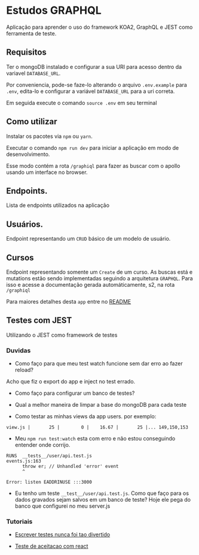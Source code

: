 # Estudos GRAPHQL

Aplicação para aprender o uso do framework KOA2, GraphQL e JEST como ferramenta de teste.


## Requisitos

Ter o mongoDB instalado e configurar a sua URI para acesso dentro da variavel `DATABASE_URL`.

Por conveniencia, pode-se faze-lo alterando o arquivo `.env.example` para `.env`, edita-lo e configurar a variável `DATABASE_URL` para a uri correta.

Em seguida execute o comando `source .env` em seu terminal

## Como utilizar

Instalar os pacotes via `npm` ou `yarn`.

Executar o comando `npm run dev` para iniciar a aplicação em modo de desenvolvimento.

Esse modo contém a rota `/graphiql` para fazer as buscar com o apollo usando um interface no browser.

## Endpoints.

Lista de endpoints utilizados na aplicação

## Usuários.

Endpoint representando um `CRUD` básico de um modelo de usuário.

## Cursos

Endpoint representando somente um `Create` de um curso. As buscas está e mutations estão sendo implementadas seguindo a arquitetura `GRAPHQL`. Para isso e acesse a documentação gerada automáticamente, s2, na rota `/graphiql`

Para maiores detalhes desta `app` entre no [README](./courses/README.md)

## Testes com JEST

Utilizando o JEST como framework de testes

### Duvidas

* Como faço para que meu test watch funcione sem dar erro ao fazer reload?

Acho que fiz o export do app e inject no test errado.

* Como faço para configurar um banco de testes?

* Qual a melhor maneira de limpar a base do mongoDB para cada teste

* Como testar as minhas views da app users. por exemplo:

`view.js |       25 |        0 |    16.67 |       25 |... 149,150,153`

* Meu `npm run test:watch` esta com erro e não estou conseguindo entender onde corrijo.

```
RUNS  __tests__/user/api.test.js
events.js:163
      throw er; // Unhandled 'error' event
      ^

Error: listen EADDRINUSE :::3000
```

* Eu tenho um teste `__test__/user/api.test.js`. Como que faço para os dados gravados sejam salvos em um banco de teste? Hoje ele pega do banco que configurei no meu server.js


### Tutoriais

* [Escrever testes nunca foi tao divertido](https://medium.com/@oieduardorabelo/jest-escrever-testes-nunca-foi-t%C3%A3o-divertido-5f0e1950ba10)

* [Teste de aceitacao com react](https://braziljs.org/blog/teste-de-aceitacao-com-react-jest-e-nightmare/)